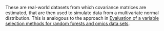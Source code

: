 These are real-world datasets from which covariance matrices are estimated, that are then used to simulate data from a multivariate normal distribution.
This is analogous to the approach in [Evaluation of a variable selection methods for random forests and omics data sets](https://doi.org/10.1093/bib/bbx124).

